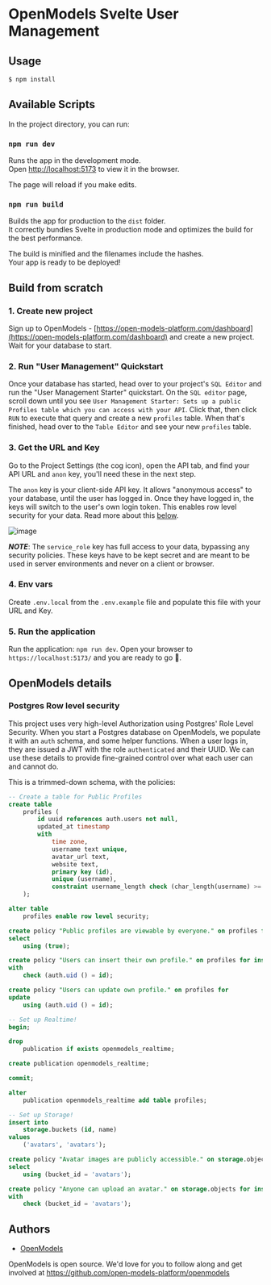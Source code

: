 # OpenModels Svelte User Management

## Usage

```bash
$ npm install
```

## Available Scripts

In the project directory, you can run:

### `npm run dev`

Runs the app in the development mode.<br>
Open [http://localhost:5173](http://localhost:5173) to view it in the browser.

The page will reload if you make edits.<br>

### `npm run build`

Builds the app for production to the `dist` folder.<br>
It correctly bundles Svelte in production mode and optimizes the build for the best performance.

The build is minified and the filenames include the hashes.<br>
Your app is ready to be deployed!

## Build from scratch

### 1. Create new project

Sign up to OpenModels - [https://open-models-platform.com/dashboard](https://open-models-platform.com/dashboard) and create a new project. Wait for your database to start.

### 2. Run "User Management" Quickstart

Once your database has started, head over to your project's `SQL Editor` and run the "User Management Starter" quickstart. On the `SQL editor` page, scroll down until you see `User Management Starter: Sets up a public Profiles table which you can access with your API`. Click that, then click `RUN` to execute that query and create a new `profiles` table. When that's finished, head over to the `Table Editor` and see your new `profiles` table.

### 3. Get the URL and Key

Go to the Project Settings (the cog icon), open the API tab, and find your API URL and `anon` key, you'll need these in the next step.

The `anon` key is your client-side API key. It allows "anonymous access" to your database, until the user has logged in. Once they have logged in, the keys will switch to the user's own login token. This enables row level security for your data. Read more about this [below](#postgres-row-level-security).

![image](https://user-images.githubusercontent.com/10214025/88916245-528c2680-d298-11ea-8a71-708f93e1ce4f.png)

**_NOTE_**: The `service_role` key has full access to your data, bypassing any security policies. These keys have to be kept secret and are meant to be used in server environments and never on a client or browser.

### 4. Env vars

Create `.env.local` from the `.env.example` file and populate this file with your URL and Key.

### 5. Run the application

Run the application: `npm run dev`. Open your browser to `https://localhost:5173/` and you are ready to go 🚀.

## OpenModels details

### Postgres Row level security

This project uses very high-level Authorization using Postgres' Role Level Security.
When you start a Postgres database on OpenModels, we populate it with an `auth` schema, and some helper functions.
When a user logs in, they are issued a JWT with the role `authenticated` and their UUID.
We can use these details to provide fine-grained control over what each user can and cannot do.

This is a trimmed-down schema, with the policies:

```sql
-- Create a table for Public Profiles
create table
	profiles (
		id uuid references auth.users not null,
		updated_at timestamp
		with
			time zone,
			username text unique,
			avatar_url text,
			website text,
			primary key (id),
			unique (username),
			constraint username_length check (char_length(username) >= 3)
	);

alter table
	profiles enable row level security;

create policy "Public profiles are viewable by everyone." on profiles for
select
	using (true);

create policy "Users can insert their own profile." on profiles for insert
with
	check (auth.uid () = id);

create policy "Users can update own profile." on profiles for
update
	using (auth.uid () = id);

-- Set up Realtime!
begin;

drop
	publication if exists openmodels_realtime;

create publication openmodels_realtime;

commit;

alter
	publication openmodels_realtime add table profiles;

-- Set up Storage!
insert into
	storage.buckets (id, name)
values
	('avatars', 'avatars');

create policy "Avatar images are publicly accessible." on storage.objects for
select
	using (bucket_id = 'avatars');

create policy "Anyone can upload an avatar." on storage.objects for insert
with
	check (bucket_id = 'avatars');
```

## Authors

- [OpenModels](https://open-models-platform.com)

OpenModels is open source. We'd love for you to follow along and get involved at https://github.com/open-models-platform/openmodels
